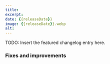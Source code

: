 ```yaml
---
title:
excerpt:
date: {{releaseDate}}
image: {{releaseDate}}.webp
alt:
---
```


<script>
  import Contributors from "$lib/components/changelog/contributors.svelte";
</script>

TODO: Insert the featured changelog entry here.

<p><Contributors usernames="" /></p>

### Fixes and improvements

<!--- BEGIN_AUTOGENERATED_CHANGES -->

<!--- END_AUTOGENERATED_CHANGES -->
